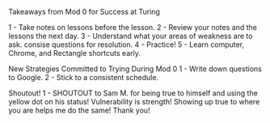 Takeaways from Mod 0 for Success at Turing

1 - Take notes on lessons before the lesson.
2 - Review your notes and the lessons the next day.
3 - Understand what your areas of weakness are to ask.
consise questions for resolution.
4 - Practice!
5 - Learn computer, Chrome, and Rectangle shortcuts early.


New Strategies Committed to Trying During Mod 0
1 - Write down questions to Google.
2 - Stick to a consistent schedule.

Shoutout!
1 - SHOUTOUT to Sam M. for being true to himself and using the
    yellow dot on his status! Vulnerability is strength! Showing
    up true to where you are helps me do the same! Thank you! 
